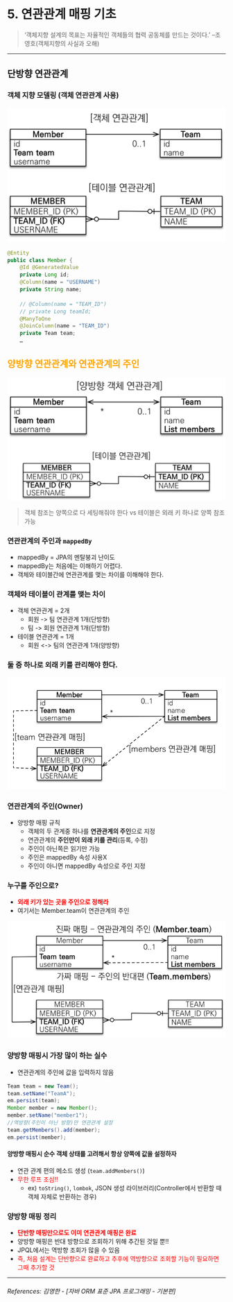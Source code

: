 # 5. 연관관계 매핑 기초
> ‘객체지향 설계의 목표는 자율적인 객체들의
협력 공동체를 만드는 것이다.’ –조영호(객체지향의 사실과 오해)


----
## 단방향 연관관계
### 객체 지향 모델링 (객체 연관관계 사용)
![img.png](img.png)
```java
@Entity
public class Member { 
    @Id @GeneratedValue
    private Long id;
    @Column(name = "USERNAME")
    private String name;
    
    // @Column(name = "TEAM_ID")
    // private Long teamId;
    @ManyToOne
    @JoinColumn(name = "TEAM_ID")
    private Team team;
    … 
```
## <span style="color:orange">**양방향 연관관계와 연관관계의 주인**</span>
![img_1.png](img_1.png)
> 객체 참조는 양쪽으로 다 세팅해줘야 한다 vs 테이블은 외래 키 하나로 양쪽 참조 가능 
### 연관관계의 주인과 `mappedBy`
- mappedBy = JPA의 멘탈붕괴 난이도
- mappedBy는 처음에는 이해하기 어렵다.
- 객체와 테이블간에 연관관계를 맺는 차이를 이해해야 한다.

### 객체와 테이블이 관계를 맺는 차이
- 객체 연관관계 = 2개
  - 회원 -> 팀 연관관계 1개(단방향)
  - 팀 -> 회원 연관관계 1개(단방향)
- 테이블 연관관계 = 1개
  - 회원 <-> 팀의 연관관계 1개(양방향)

### 둘 중 하나로 외래 키를 관리해야 한다.
![img_2.png](img_2.png)

### 연관관계의 주인(Owner)
- 양방향 매핑 규칙
  - 객체의 두 관계중 하나를 **연관관계의 주인**으로 지정
  - 연관관계의 **주인만이 외래 키를 관리**(등록, 수정)
  - 주인이 아닌쪽은 읽기만 가능
  - 주인은 mappedBy 속성 사용X
  - 주인이 아니면 mappedBy 속성으로 주인 지정

### 누구를 주인으로?
- <span style="color:red">**외래 키가 있는 곳을 주인으로 정해라**</span>
- 여기서는 Member.team이 연관관계의 주인

![img_3.png](img_3.png)

### 양방향 매핑시 가장 많이 하는 실수
- 연관관계의 주인에 값을 입력하지 않음
```java
Team team = new Team();
team.setName("TeamA");
em.persist(team);
Member member = new Member();
member.setName("member1");
//역방향(주인이 아닌 방향)만 연관관계 설정
team.getMembers().add(member);
em.persist(member);
```
#### **양방향 매핑시 순수 객체 상태를 고려해서 항상 양쪽에 값을 설정하자**
- 연관 관계 편의 메소드 생성 (`team.addMembers()`)
- <span style="color:red">무한 루프 조심!!</span>
  - ex) `toString()`, `lombok`, JSON 생성 라이브러리(Controller에서 반환할 때 객체 자체로 반환하는 경우)

### 양방향 매핑 정리
- <span style="color:red">**단반향 매핑만으로도 이미 연관관계 매핑은 완료**</span>
- 양방향 매핑은 반대 방향으로 조회하기 위해 추간된 것일 뿐!!
- JPQL에서는 역방향 조회가 많을 수 있음
- <span style="color:red">즉, 처음 설계는 단반향으로 완료하고 추후에 역방향으로 조회할 기능이 필요하면 그때 추가할 것</span>
----  

###### References: 김영한 - [자바 ORM 표준 JPA 프로그래밍 - 기본편]
